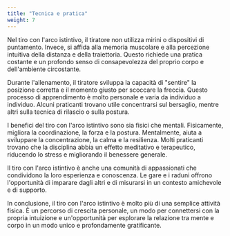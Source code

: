 ```yaml
---
title: "Tecnica e pratica"
weight: 7
---
```


Nel tiro con l'arco istintivo, il tiratore non utilizza mirini o dispositivi di puntamento. Invece, si affida alla
memoria muscolare e alla percezione intuitiva della distanza e della traiettoria. Questo richiede una pratica costante e
un profondo senso di consapevolezza del proprio corpo e dell'ambiente circostante.

Durante l'allenamento, il tiratore sviluppa la capacità di "sentire" la posizione corretta e il momento giusto per
scoccare la freccia. Questo processo di apprendimento è molto personale e varia da individuo a individuo. Alcuni
praticanti trovano utile concentrarsi sul bersaglio, mentre altri sulla tecnica di rilascio o sulla postura.

I benefici del tiro con l'arco istintivo sono sia fisici che mentali. Fisicamente, migliora la coordinazione, la forza e
la postura. Mentalmente, aiuta a sviluppare la concentrazione, la calma e la resilienza. Molti praticanti trovano che la
disciplina abbia un effetto meditativo e terapeutico, riducendo lo stress e migliorando il benessere generale.

Il tiro con l'arco istintivo è anche una comunità di appassionati che condividono la loro esperienza e conoscenza. Le
gare e i raduni offrono l'opportunità di imparare dagli altri e di misurarsi in un contesto amichevole e di supporto.

In conclusione, il tiro con l'arco istintivo è molto più di una semplice attività fisica. È un percorso di crescita
personale, un modo per connettersi con la propria intuizione e un'opportunità per esplorare la relazione tra mente e
corpo in un modo unico e profondamente gratificante.


